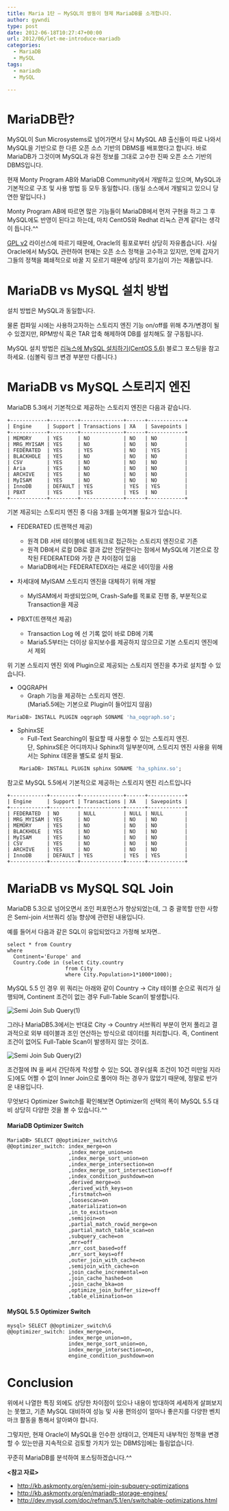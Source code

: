 ```yaml
---
title: Maria 1탄 – MySQL의 쌍둥이 형제 MariaDB를 소개합니다.
author: gywndi
type: post
date: 2012-06-18T10:27:47+00:00
url: 2012/06/let-me-introduce-mariadb
categories:
  - MariaDB
  - MySQL
tags:
  - mariadb
  - MySQL

---
```

# MariaDB란?

MySQL이 Sun Microsystems로 넘어가면서 당시 MySQL AB 출신들이 따로 나와서 MySQL을 기반으로 한 다른 오픈 소스 기반의 DBMS를 배포했다고 합니다. 바로 MariaDB가 그것이며 MySQL과 유전 정보를 그대로 고수한 진짜 오픈 소스 기반의 DBMS입니다.

현재 Monty Program AB와 MariaDB Community에서 개발하고 있으며, MySQL과 기본적으로 구조 및 사용 방법 등 모두 동일합니다. (동일 소스에서 개발되고 있으니 당연한 말입니다.)

Monty Program AB에 따르면 많은 기능들이 MariaDB에서 먼저 구현을 하고 그 후 MySQL에도 반영이 된다고 하는데, 마치 CentOS와 Redhat 리눅스 관계 같다는 생각이 듭니다.^^

[GPL v2](http://kb.askmonty.org/en/mariadb-license/) 라이선스에 따르기 때문에, Oracle의 횡포로부터 상당히 자유롭습니다. 사실 Oracle에서 MySQL 관련하여 현재는 오픈 소스 정책을 고수하고 있지만, 언제 갑자기 그들의 정책을 폐쇄적으로 바꿀 지 모르기 때문에 상당히 호기심이 가는 제품입니다.

# MariaDB vs MySQL 설치 방법

설치 방법은 MySQL과 동일합니다.

물론 컴파일 시에는 사용하고자하는 스토리지 엔진 기능 on/off를 위해 추가/변경이 될 수 있겠지만, RPM방식 혹은 TAR 압축 해제하여 DB를 설치해도 잘 구동됩니다.

MySQL 설치 방법은 [리눅스에 MySQL 설치하기(CentOS 5.6)](/2011/12/mysql-installation-on-linux/) 블로그 포스팅을 참고하세요. (심볼릭 링크 변경 부분만 다릅니다.)

# MariaDB vs MySQL 스토리지 엔진

MariaDB 5.3에서 기본적으로 제공하는 스토리지 엔진은 다음과 같습니다.

```
+------------+---------+--------------+------+------------+
| Engine     | Support | Transactions | XA   | Savepoints |
+------------+---------+--------------+------+------------+
| MEMORY     | YES     | NO           | NO   | NO         |
| MRG_MYISAM | YES     | NO           | NO   | NO         |
| FEDERATED  | YES     | YES          | NO   | YES        |
| BLACKHOLE  | YES     | NO           | NO   | NO         |
| CSV        | YES     | NO           | NO   | NO         |
| Aria       | YES     | NO           | NO   | NO         |
| ARCHIVE    | YES     | NO           | NO   | NO         |
| MyISAM     | YES     | NO           | NO   | NO         |
| InnoDB     | DEFAULT | YES          | YES  | YES        |
| PBXT       | YES     | YES          | YES  | NO         |
+------------+---------+--------------+------+------------+
```

기본 제공되는 스토리지 엔진 중 다음 3개를 눈여겨볼 필요가 있습니다.
  * FEDERATED (트랜잭션 제공)
    - 원격 DB 서버 테이블에 네트워크로 접근하는 스토리지 엔진으로 기존
    - 원격 DB에서 로컬 DB로 결과 값만 전달한다는 점에서 MySQL에 기본으로 장착된 FEDERATED와 가장 큰 차이점이 있음
    - MariaDB에서는 FEDERATEDX라는 새로운 네이밍을 사용

  * 차세대에 MyISAM 스토리지 엔진을 대체하기 위해 개발 
    - MyISAM에서 파생되었으며, Crash-Safe를 목표로 진행 중, 부분적으로 Transaction을 제공

  * PBXT(트랜잭션 제공) 
    - Transaction Log 에 선 기록 없이 바로 DB에 기록
    - Maria5.5부터는 더이상 유지보수를 제공하지 않으므로 기본 스토리지 엔진에서 제외

위 기본 스토리지 엔진 외에 Plugin으로 제공되는 스토리지 엔진을 추가로 설치할 수 있습니다.

  * OQGRAPH  
    - Graph 기능을 제공하는 스토리지 엔진.  
    (Maria5.5에는 기본으로 Plugin이 들어있지 않음)

```sql
MariaDB> INSTALL PLUGIN oqgraph SONAME 'ha_oqgraph.so';
```

  * SphinxSE
    - Full-Text Searching이 필요할 때 사용할 수 있는 스토리지 엔진.  
    단, SphinxSE은 어디까지나 Sphinx의 일부분이며, 스토리지 엔진 사용을 위해서는 Sphinx 데몬을 별도로 설치 필요.
```sql
    MariaDB> INSTALL PLUGIN sphinx SONAME 'ha_sphinx.so';
```

참고로 MySQL 5.5에서 기본적으로 제공하는 스토리지 엔진 리스트입니다

```
+------------+---------+--------------+------+------------+
| Engine     | Support | Transactions | XA   | Savepoints |
+------------+---------+--------------+------+------------+
| FEDERATED  | NO      | NULL         | NULL | NULL       |
| MRG_MYISAM | YES     | NO           | NO   | NO         |
| MEMORY     | YES     | NO           | NO   | NO         |
| BLACKHOLE  | YES     | NO           | NO   | NO         |
| MyISAM     | YES     | NO           | NO   | NO         |
| CSV        | YES     | NO           | NO   | NO         |
| ARCHIVE    | YES     | NO           | NO   | NO         |
| InnoDB     | DEFAULT | YES          | YES  | YES        |
+------------+---------+--------------+------+------------+
```

# MariaDB vs MySQL SQL Join

MariaDB 5.3으로 넘어오면서 조인 퍼포먼스가 향상되었는데, 그 중 괄목할 만한 사항은 Semi-join 서브쿼리 성능 향상에 관련된 내용입니다.

예를 들어서 다음과 같은 SQL이 유입되었다고 가정해 보자면..

```
select * from Country
where
  Continent='Europe' and
  Country.Code in (select City.country
                   from City
                   where City.Population>1*1000*1000);
```

MySQL 5.5 인 경우 위 쿼리는 아래와 같이 Country -> City 테이블 순으로 쿼리가 실행되며, Continent 조건이 없는 경우 Full-Table Scan이 발생합니다.

![Semi Join Sub Query(1)](/img/2012/06/image2012-6-18-17-34-34.png)

그러나 MariaDB5.3에서는 반대로 City -> Country 서브쿼리 부분이 먼저 풀리고 결과적으로 외부 테이블과 조인 연산하는 방식으로 데이터를 처리합니다. 즉, Continent 조건이 없어도 Full-Table Scan이 발생하지 않는 것이죠.

![Semi Join Sub Query(2)](/img/2012/06/image2012-6-18-17-36-31.png)

조건절에 IN 을 써서 간단하게 작성할 수 있는 SQL 경우(설혹 조건이 10건 미만일 지라도)에도 어쩔 수 없이 Inner Join으로 풀어야 하는 경우가 많았기 때문에, 정말로 반가운 내용입니다.

무엇보다  Optimizer Switch를 확인해보면 Optimizer의 선택의 폭이 MySQL 5.5 대비 상당히 다양한 것을 볼 수 있습니다.^^

#### MariaDB Optimizer Switch

```
MariaDB> SELECT @@optimizer_switch\G
@@optimizer_switch: index_merge=on
                    ,index_merge_union=on
                    ,index_merge_sort_union=on
                    ,index_merge_intersection=on
                    ,index_merge_sort_intersection=off
                    ,index_condition_pushdown=on
                    ,derived_merge=on
                    ,derived_with_keys=on
                    ,firstmatch=on
                    ,loosescan=on
                    ,materialization=on
                    ,in_to_exists=on
                    ,semijoin=on
                    ,partial_match_rowid_merge=on
                    ,partial_match_table_scan=on
                    ,subquery_cache=on
                    ,mrr=off
                    ,mrr_cost_based=off
                    ,mrr_sort_keys=off
                    ,outer_join_with_cache=on
                    ,semijoin_with_cache=on
                    ,join_cache_incremental=on
                    ,join_cache_hashed=on
                    ,join_cache_bka=on
                    ,optimize_join_buffer_size=off
                    ,table_elimination=on
```

#### MySQL 5.5 Optimizer Switch

```
mysql> SELECT @@optimizer_switch\G
@@optimizer_switch: index_merge=on,
                    index_merge_union=on,
                    index_merge_sort_union=on,
                    index_merge_intersection=on,
                    engine_condition_pushdown=on
```

# Conclusion

위에서 나열한 특징 외에도 상당한 차이점이 있으나 내용이 방대하여 세세하게 살펴보지는 못했고, 기존 MySQL 대비하여 성능 및 사용 편의성이 얼마나 좋은지를 다양한 벤치마크 활동을 통해서 알아봐야 합니다.

그렇지만, 현재 Oracle이 MySQL을 인수한 상태이고, 언제든지 내부적인 정책을 변경할 수 있는만큼 지속적으로 검토할 가치가 있는 DBMS임에는 틀림없습니다.

꾸준히 MariaDB를 분석하여 포스팅하겠습니다.^^

**<참고 자료>**
* http://kb.askmonty.org/en/semi-join-subquery-optimizations
* http://kb.askmonty.org/en/mariadb-storage-engines/
* http://dev.mysql.com/doc/refman/5.1/en/switchable-optimizations.html